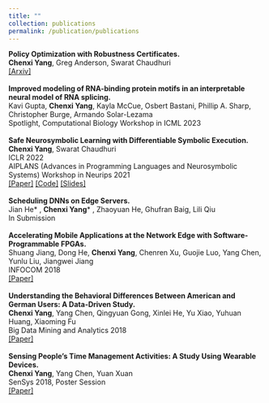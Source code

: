 ```yaml
---
title: ""
collection: publications
permalink: /publication/publications
---
```

<b>Policy Optimization with Robustness Certificates.</b> <br>
<b>Chenxi Yang</b>, Greg Anderson, Swarat Chaudhuri <br>
[[Arxiv]](https://arxiv.org/abs/2301.11374) <br>
<br>
<b>Improved modeling of RNA-binding protein motifs in an interpretable neural model of RNA splicing.</b><br>
Kavi Gupta, <b>Chenxi Yang</b>, Kayla McCue, Osbert Bastani, Phillip A. Sharp, Christopher Burge, Armando Solar-Lezama <br>
Spotlight, Computational Biology Workshop in ICML 2023<br>
<br>
<b>Safe Neurosymbolic Learning with Differentiable Symbolic Execution.</b> <br>
<b>Chenxi Yang</b>, Swarat Chaudhuri <br>
ICLR 2022 <br> 
AIPLANS (Advances in Programming Languages and Neurosymbolic Systems) Workshop in Neurips 2021 <br>
[[Paper]](https://arxiv.org/abs/2203.07671) [[Code]](https://github.com/chenxi-yang/DSE) [[Slides]](https://chenxi-yang.github.io/files/DSE_short.pdf)<br>
<br>
<b>Scheduling DNNs on Edge Servers.</b> <br>
Jian He* , <b>Chenxi Yang</b>* , Zhaoyuan He, Ghufran Baig, Lili Qiu <br>
In Submission<br>
<br>
<b>Accelerating Mobile Applications at the Network Edge with Software-Programmable FPGAs.</b> <br>
Shuang Jiang, Dong He, <b>Chenxi Yang</b>, Chenren Xu, Guojie Luo, Yang Chen, Yunlu Liu, Jiangwei Jiang <br> 
INFOCOM 2018 <br> [[Paper]](https://chenxi-yang.github.io/files/edgefpga-infocom181.pdf)<br>
<br>
<b>Understanding the Behavioral Differences Between American and German Users: A Data-Driven Study.</b> <br>
<b>Chenxi Yang</b>, Yang Chen, Qingyuan Gong, Xinlei He, Yu Xiao, Yuhuan Huang, Xiaoming Fu <br> 
Big Data Mining and Analytics 2018 <br> [[Paper]](https://chenxi-yang.github.io/files/yelp-behavior-differences.pdf)<br> 
<br>
<b>Sensing People’s Time Management Activities: A Study Using Wearable Devices.</b> 
<br> <b>Chenxi Yang</b>, Yang Chen, Yuan Xuan
<br> SenSys 2018, Poster Session <br> [[Paper]](https://chenxi-yang.github.io/files/sensys18-smartphone-activities.pdf)